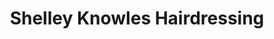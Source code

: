 ---
title: "Shelley Knowles Hairdressing"
url: /kendal/shelley-knowles-hairdressing/
shop: hairdresser
---